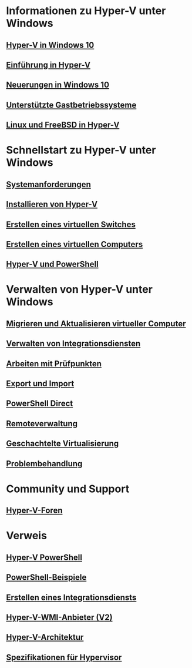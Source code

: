 # Informationen zu Hyper-V unter Windows

## [Hyper-V in Windows 10](./windows_welcome.md)

## [Einführung in Hyper-V](./about/hyperv_on_windows.md)

## [Neuerungen in Windows 10](./about/whats_new.md)

## [Unterstützte Gastbetriebssysteme](about/supported_guest_os.md)

## [Linux und FreeBSD in Hyper-V](https://technet.microsoft.com/library/dn531030.aspx)

# Schnellstart zu Hyper-V unter Windows

## [Systemanforderungen](quick_start/walkthrough_compatibility.md)

## [Installieren von Hyper-V](quick_start/walkthrough_install.md)

## [Erstellen eines virtuellen Switches](quick_start/walkthrough_virtual_switch.md)

## [Erstellen eines virtuellen Computers](quick_start/walkthrough_create_vm.md)

## [Hyper-V und PowerShell](quick_start/walkthrough_powershell.md)

# Verwalten von Hyper-V unter Windows

## [Migrieren und Aktualisieren virtueller Computer](user_guide/migrating_vms.md)

## [Verwalten von Integrationsdiensten](user_guide/managing_ics.md)

## [Arbeiten mit Prüfpunkten](user_guide/checkpoints.md)

## [Export und Import](user_guide/export_import.md)

## [PowerShell Direct](user_guide/vmsession.md)

## [Remoteverwaltung](user_guide/remote_host_management.md)

## [Geschachtelte Virtualisierung](user_guide/nesting.md)

## [Problembehandlung](user_guide/troubleshooting.md)

# Community und Support

## [Hyper-V-Foren](https://social.technet.microsoft.com/Forums/windowsserver/en-US/home?forum=winserverhyperv)

# Verweis

## [Hyper-V PowerShell](https://technet.microsoft.com/library/hh848559.aspx)

## [PowerShell-Beispiele](develop/powershell_snippets.md)

## [Erstellen eines Integrationsdiensts](develop/make_mgmt_service.md)

## [Hyper-V-WMI-Anbieter (V2)](https://msdn.microsoft.com/library/hh850319.aspx)

## [Hyper-V-Architektur](https://msdn.microsoft.com/en-us/library/cc768520(v=bts.10).aspx)

## [Spezifikationen für Hypervisor](develop/tlfs.md)


<!--HONumber=Mar16_HO2-->
